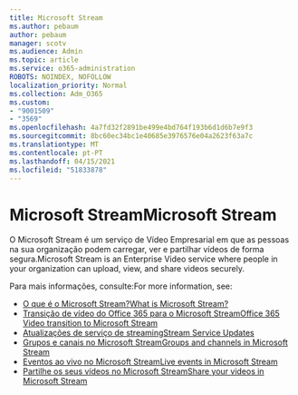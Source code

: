```yaml
---
title: Microsoft Stream
ms.author: pebaum
author: pebaum
manager: scotv
ms.audience: Admin
ms.topic: article
ms.service: o365-administration
ROBOTS: NOINDEX, NOFOLLOW
localization_priority: Normal
ms.collection: Adm_O365
ms.custom:
- "9001509"
- "3569"
ms.openlocfilehash: 4a7fd32f2891be499e4bd764f193b6d1d6b7e9f3
ms.sourcegitcommit: 8bc60ec34bc1e40685e3976576e04a2623f63a7c
ms.translationtype: MT
ms.contentlocale: pt-PT
ms.lasthandoff: 04/15/2021
ms.locfileid: "51833878"
---
```

# <a name="microsoft-stream"></a><span data-ttu-id="9b88a-102">Microsoft Stream</span><span class="sxs-lookup"><span data-stu-id="9b88a-102">Microsoft Stream</span></span>

<span data-ttu-id="9b88a-103">O Microsoft Stream é um serviço de Vídeo Empresarial em que as pessoas na sua organização podem carregar, ver e partilhar vídeos de forma segura.</span><span class="sxs-lookup"><span data-stu-id="9b88a-103">Microsoft Stream is an Enterprise Video service where people in your organization can upload, view, and share videos securely.</span></span> 

<span data-ttu-id="9b88a-104">Para mais informações, consulte:</span><span class="sxs-lookup"><span data-stu-id="9b88a-104">For more information, see:</span></span>

- [<span data-ttu-id="9b88a-105">O que é o Microsoft Stream?</span><span class="sxs-lookup"><span data-stu-id="9b88a-105">What is Microsoft Stream?</span></span>](https://docs.microsoft.com/stream/overview)
- [<span data-ttu-id="9b88a-106">Transição de vídeo do Office 365 para o Microsoft Stream</span><span class="sxs-lookup"><span data-stu-id="9b88a-106">Office 365 Video transition to Microsoft Stream</span></span>](https://docs.microsoft.com/stream/migrate-from-office-365)
- [<span data-ttu-id="9b88a-107">Atualizações de serviço de streaming</span><span class="sxs-lookup"><span data-stu-id="9b88a-107">Stream Service Updates</span></span>](https://techcommunity.microsoft.com/t5/microsoft-stream-service-updates/bd-p/StreamAnnouncements)
- [<span data-ttu-id="9b88a-108">Grupos e canais no Microsoft Stream</span><span class="sxs-lookup"><span data-stu-id="9b88a-108">Groups and channels in Microsoft Stream</span></span>](https://docs.microsoft.com/stream/groups-channels-organization)
- [<span data-ttu-id="9b88a-109">Eventos ao vivo no Microsoft Stream</span><span class="sxs-lookup"><span data-stu-id="9b88a-109">Live events in Microsoft Stream</span></span>](https://docs.microsoft.com/stream/live-event-overview)
- [<span data-ttu-id="9b88a-110">Partilhe os seus vídeos no Microsoft Stream</span><span class="sxs-lookup"><span data-stu-id="9b88a-110">Share your videos in Microsoft Stream</span></span>](https://docs.microsoft.com/stream/portal-share-video)
